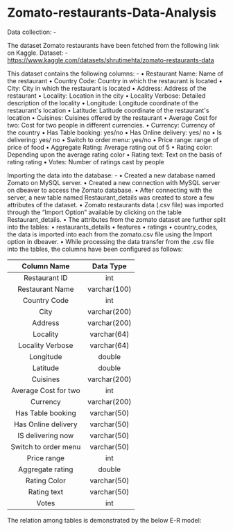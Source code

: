 # Zomato-restaurants-Data-Analysis

Data collection: - 

The dataset Zomato restaurants have been fetched from the following link on Kaggle.
Dataset: - https://www.kaggle.com/datasets/shrutimehta/zomato-restaurants-data

This dataset contains the following columns: -
• Restaurant Name: Name of the restaurant
• Country Code: Country in which the restaurant is located
• City: City in which the restaurant is located
• Address: Address of the restaurant
• Locality: Location in the city
• Locality Verbose: Detailed description of the locality
• Longitude: Longitude coordinate of the restaurant's location
• Latitude: Latitude coordinate of the restaurant's location
• Cuisines: Cuisines offered by the restaurant
• Average Cost for two: Cost for two people in different currencies.
• Currency: Currency of the country
• Has Table booking:  yes/no
• Has Online delivery: yes/ no
• Is delivering: yes/ no
• Switch to order menu: yes/no
• Price range: range of price of food
• Aggregate Rating: Average rating out of 5
• Rating color: Depending upon the average rating color
• Rating text: Text on the basis of rating rating
• Votes: Number of ratings cast by people

Importing the data into the database: -
• Created a new database named Zomato on MySQL server.
• Created a new connection with MySQL server on dbeaver to access the Zomato database.
• After connecting with the server, a new table named Restaurant_details was created to store a few attributes of the dataset.
• Zomato restaurants data (.csv file) was imported through the “Import Option” available by clicking on the table Restaurant_details. 
• The attributes from the zomato dataset are further split into the tables:
  • restaurants_details
  • features
  • ratings
  • country_codes,
  the data is imported into each from the zomato.csv file using the Import option in dbeaver.
• While processing the data transfer from the .csv file into the tables, the columns have been configured as follows:


|      Column Name     |   Data Type  |
|:--------------------:|:------------:|
| Restaurant ID        | int          |
| Restaurant Name      | varchar(100) |
| Country Code         | int          |
| City                 | varchar(200) |
| Address              | varchar(200) |
| Locality             | varchar(64)  |
| Locality Verbose     | varchar(64)  |
| Longitude            | double       |
| Latitude             | double       |
| Cuisines             | varchar(200) |
| Average Cost for two | int          |
| Currency             | varchar(200) |
| Has Table booking    | varchar(50)  |
| Has Online delivery  | varchar(50)  |
| IS delivering now    | varchar(50)  |
| Switch to order menu | varchar(50)  |
| Price range          | int          |
| Aggregate rating     | double       |
| Rating Color         | varchar(50)  |
| Rating text          | varchar(50)  |
| Votes                | int          |

The relation among tables is demonstrated by the below E-R model:


